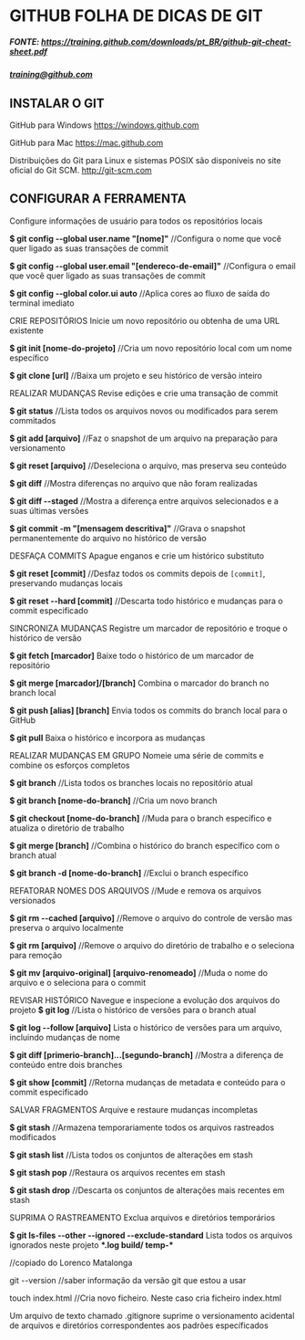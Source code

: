 # GITHUB FOLHA DE DICAS DE GIT

##### FONTE: https://training.github.com/downloads/pt_BR/github-git-cheat-sheet.pdf
##### training@github.com 
## INSTALAR O GIT

GitHub para Windows
https://windows.github.com

GitHub para Mac
https://mac.github.com

Distribuições do Git para Linux e sistemas POSIX são disponíveis no site oficial do Git SCM.
http://git-scm.com

## CONFIGURAR A FERRAMENTA

Configure informações de usuário para todos os repositórios locais

**$ git config --global user.name "[nome]"**
//Configura o nome que você quer ligado as suas transações de commit

**$ git config --global user.email "[endereco-de-email]"**
//Configura o email que você quer ligado as suas transações de commit

**$ git config --global color.ui auto**
//Aplica cores ao fluxo de saída do terminal imediato

CRIE REPOSITÓRIOS
Inicie um novo repositório ou obtenha de uma URL existente

**$ git init [nome-do-projeto]**
//Cria um novo repositório local com um nome específico

**$ git clone [url]**
//Baixa um projeto e seu histórico de versão inteiro

REALIZAR MUDANÇAS
Revise edições e crie uma transação de commit

**$ git status**
//Lista todos os arquivos novos ou modificados para serem commitados

**$ git add [arquivo]**
//Faz o snapshot de um arquivo na preparação para versionamento

**$ git reset [arquivo]**
//Deseleciona o arquivo, mas preserva seu conteúdo

**$ git diff**
//Mostra diferenças no arquivo que não foram realizadas

**$ git diff --staged**
//Mostra a diferença entre arquivos selecionados e a suas últimas 
versões

**$ git commit -m "[mensagem descritiva]"**
//Grava o snapshot permanentemente do arquivo no histórico de versão

DESFAÇA COMMITS
Apague enganos e crie um histórico substituto

**$ git reset [commit]**
//Desfaz todos os commits depois de `[commit]`, preservando
mudanças locais

**$ git reset --hard [commit]**
//Descarta todo histórico e mudanças para o commit especificado

SINCRONIZA MUDANÇAS
Registre um marcador de repositório e troque o histórico de versão

**$ git fetch [marcador]**
Baixe todo o histórico de um marcador de repositório

**$ git merge [marcador]/[branch]**
Combina o marcador do branch no branch local

**$ git push [alias] [branch]**
Envia todos os commits do branch local para o GitHub

**$ git pull**
Baixa o histórico e incorpora as mudanças

REALIZAR MUDANÇAS EM GRUPO
Nomeie uma série de commits e combine os esforços completos

**$ git branch**
//Lista todos os branches locais no repositório atual

**$ git branch [nome-do-branch]**
//Cria um novo branch

**$ git checkout [nome-do-branch]**
//Muda para o branch específico e atualiza o diretório de trabalho

**$ git merge [branch]**
//Combina o histórico do branch específico com o branch atual

**$ git branch -d [nome-do-branch]**
//Exclui o branch específico

REFATORAR NOMES DOS ARQUIVOS
//Mude e remova os arquivos versionados

**$ git rm --cached [arquivo]**
//Remove o arquivo do controle de versão mas preserva o arquivo
localmente

**$ git rm [arquivo]**
//Remove o arquivo do diretório de trabalho e o seleciona para remoção

**$ git mv [arquivo-original] [arquivo-renomeado]**
//Muda o nome do arquivo e o seleciona para o commit

REVISAR HISTÓRICO
Navegue e inspecione a evolução dos arquivos do projeto
**$ git log**
//Lista o histórico de versões para o branch atual

**$ git log --follow [arquivo]**
Lista o histórico de versões para um arquivo, incluindo mudanças de
nome

**$ git diff [primerio-branch]...[segundo-branch]**
//Mostra a diferença de conteúdo entre dois branches

**$ git show [commit]**
//Retorna mudanças de metadata e conteúdo para o commit especificado


SALVAR FRAGMENTOS
Arquive e restaure mudanças incompletas

**$ git stash**
//Armazena temporariamente todos os arquivos rastreados modificados

**$ git stash list**
//Lista todos os conjuntos de alterações em stash

**$ git stash pop**
//Restaura os arquivos recentes em stash

**$ git stash drop**
//Descarta os conjuntos de alterações mais recentes em stash


SUPRIMA O RASTREAMENTO
Exclua arquivos e diretórios temporários

**$ git ls-files --other --ignored --exclude-standard**
Lista todos os arquivos ignorados neste projeto
**\*.log
build/
temp-\***

//copiado do Lorenco Matalonga

git --version  //saber informação da versão git que estou a usar

touch index.html  //Cria novo ficheiro. Neste caso cria ficheiro index.html

Um arquivo de texto chamado .gitignore suprime o versionamento
acidental de arquivos e diretórios correspondentes aos padrões
específicados

